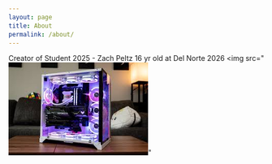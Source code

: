 ```yaml
---
layout: page
title: About
permalink: /about/
---
```


Creator of Student 2025 - Zach Peltz 
16 yr old at Del Norte 2026
<img src="![alt text](image.png)"